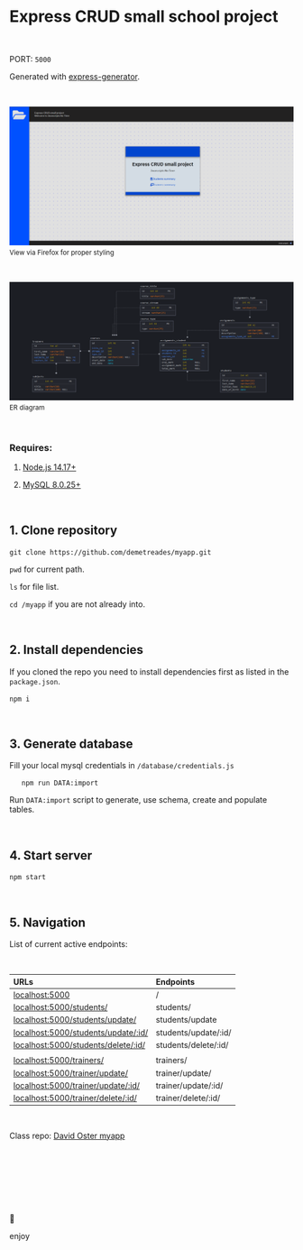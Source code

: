 # Express CRUD small school project

<br>

PORT: `5000`

Generated with [express-generator](https://expressjs.com/en/starter/generator.html).

<br>

![sample](./public/img/sample.png)
<small>View via Firefox for proper styling</small>

<br>

![diagram](./public/img/diagram.png)
<small>ER diagram</small>

<br>

### Requires:

1. [Node.js 14.17+](https://nodejs.org/en/download/)

2. [MySQL 8.0.25+](https://dev.mysql.com/downloads/)

<br>

## 1. Clone repository

    git clone https://github.com/demetreades/myapp.git

`pwd` for current path.

`ls` for file list.

`cd /myapp` if you are not already into.

<br>

## 2. Install dependencies

If you cloned the repo you need to install dependencies first as listed in the `package.json`.

    npm i

<br>

## 3. Generate database

Fill your local mysql credentials in `/database/credentials.js`

       npm run DATA:import

Run `DATA:import` script to generate, use schema, create and populate tables.

<br>

## 4. Start server

    npm start

<br>

## 5. Navigation

List of current active endpoints:

<br>

| URLs                                                                              | Endpoints            |
| :-------------------------------------------------------------------------------- | :------------------- |
| [localhost:5000](http://localhost:5000)                                           | /                    |
| [localhost:5000/students/](http://localhost:5000/students/)                       | students/            |
| [localhost:5000/students/update/](http://localhost:5000/students/update/)         | students/update      |
| [localhost:5000/students/update/:id/](http://localhost:5000/students/update/:id/) | students/update/:id/ |
| [localhost:5000/students/delete/:id/](http://localhost:5000/students/delete/:id/) | students/delete/:id/ |
|                                                                                   |                      |
| [localhost:5000/trainers/](http://localhost:5000/trainers/)                       | trainers/            |
| [localhost:5000/trainer/update/](http://localhost:5000/trainer/update/)           | trainer/update/      |
| [localhost:5000/trainer/update/:id/](http://localhost:5000/trainer/update/:id/)   | trainer/update/:id/  |
| [localhost:5000/trainer/delete/:id/](http://localhost:5000/trainer/delete/:id/)   | trainer/delete/:id/  |

<br>

Class repo: [David Oster myapp](https://github.com/davidoster/myapp)

<br>

<br>

<br>

<br>

<br>

<br>

🤿

enjoy
